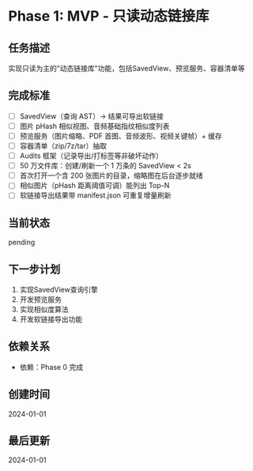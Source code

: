 # Phase 1: MVP - 只读动态链接库

## 任务描述
实现只读为主的"动态链接库"功能，包括SavedView、预览服务、容器清单等

## 完成标准
- [ ] SavedView（查询 AST）→ 结果可导出软链接
- [ ] 图片 pHash 相似视图、音频基础指纹相似度列表
- [ ] 预览服务（图片缩略、PDF 首图、音频波形、视频关键帧）+ 缓存
- [ ] 容器清单（zip/7z/tar）抽取
- [ ] Audits 框架（记录导出/打标签等非破坏动作）
- [ ] 50 万文件库：创建/刷新一个 1 万条的 SavedView < 2s
- [ ] 首次打开一个含 200 张图片的目录，缩略图在后台逐步就绪
- [ ] 相似图片（pHash 距离阈值可调）能列出 Top-N
- [ ] 软链接导出结果带 manifest.json 可重复增量刷新

## 当前状态
pending

## 下一步计划
1. 实现SavedView查询引擎
2. 开发预览服务
3. 实现相似度算法
4. 开发软链接导出功能

## 依赖关系
- 依赖：Phase 0 完成

## 创建时间
2024-01-01

## 最后更新
2024-01-01
